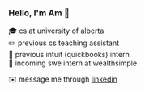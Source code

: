 ### Hello, I'm Am 👋


:mortar_board: cs at university of alberta  
:pencil2: previous cs teaching assistant  
:green_book: previous intuit (quickbooks) intern  
:rocket: incoming swe intern at wealthsimple  


:envelope: message me through [linkedin](https://www.linkedin.com/in/amreesalmonte)

<!--
**amreesalmonte/amreesalmonte** is a ✨ _special_ ✨ repository because its `README.md` (this file) appears on your GitHub profile.

Here are some ideas to get you started:

- 🔭 I’m currently working on ...
- 🌱 I’m currently learning ...
- 👯 I’m looking to collaborate on ...
- 🤔 I’m looking for help with ...
- 💬 Ask me about ...
- 📫 How to reach me: ...
- 😄 Pronouns: ...
- ⚡ Fun fact: ...
-->
